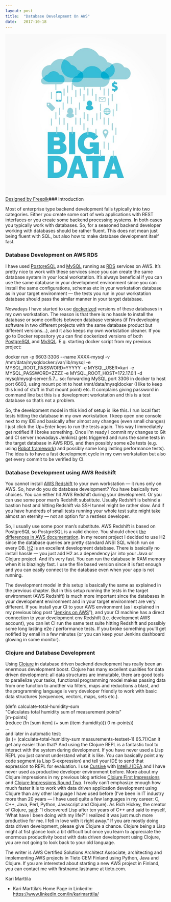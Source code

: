```yaml
---
layout:	post
title:	"Database Development On AWS"
date:	2017-10-18
---
```


  ![](/img/1*sHGkiUNYlYDeunAjHgIzoQ.jpeg)[Designed by Freepik](http://www.freepik.com/free-vector/big-data-cloud-vector-illustration_1322558.htm)### Introduction

Most of enterprise type backend development falls typically into two categories. Either you create some sort of web applications with REST interfaces or you create some backend processing systems. In both cases you typically work with databases. So, for a seasoned backend developer working with databases should be rather fluent. This does not mean just being fluent with SQL, but also how to make database development itself fast.

### Database Development on AWS RDS

I have used [PostgreSQL](https://www.postgresql.org/) and [MySQL](https://www.mysql.com/) running as [RDS](https://aws.amazon.com/rds) services on AWS. It’s pretty nice to work with these services since you can create the same database system in your local workstation. It’s always beneficial if you can use the same database in your development environment since you can install the same configurations, schemas etc in your workstation database as in your target environment — the tests you run in your workstation database should pass the similar manner in your target database.

Nowadays I have started to use [dockerized](https://www.docker.com/) versions of these databases in my own workstation. The reason is that there is no hassle to install the database or some conflicts between database versions (if I’m developing software in two different projects with the same database product but different versions…), and it also keeps my own workstation cleaner. If you go to Docker repository you can find dockerized versions of both [PostgreSQL](https://hub.docker.com/_/postgres/) and [MySQL](https://hub.docker.com/_/mysql/). E.g. starting docker script from my previous project:

docker run -p 6603:3306 --name XXXX-mysql -v /mnt/data/mysqldocker:/var/lib/mysql -e MYSQL\_ROOT\_PASSWORD=YYYYY -e MYSQL\_USER=kari -e MYSQL\_PASSWORD=ZZZZ -e MYSQL\_ROOT\_HOST=172.17.0.1 -d mysql/mysql-server:5.7… so: forwarding MySQL port 3306 in docker to host port 6603, using mount point to host /mnt/data/mysqldocker (I like to keep this kind of stuff in that mount point) etc. It complains giving password in command line but this is a development workstation and this is a test database so that’s not a problem.

So, the development model in this kind of setup is like this. I run local fast tests hitting the database in my own workstation. I keep open one console next to my IDE and basically after almost any changes (even small changes) I just click the Up+Enter keys to run the tests again. This way I immediately get notified if I broke something. Once I’m ready I commit my changes to Git and CI server (nowadays Jenkins) gets triggered and runs the same tests in the target database in AWS RDS, and then possibly some e2e tests (e.g. using [Robot framework](http://robotframework.org/)) and possibly some long lasting performance tests). The idea is to have a fast development cycle in my own workstation but also get every commit to be verified by CI.

### Database Development using AWS Redshift

You cannot install [AWS Redshift](https://aws.amazon.com/redshift) to your own workstation — it runs only on AWS. So, how do you do database development? You have basically two choices. You can either hit AWS Redshift during your development. Or you can use some poor man’s Redshift substitute. Usually Redshift is behind a bastion host and hitting Redshift via SSH tunnel might be rather slow. And if you have hundreds of small tests running your whole test suite might take almost an eternity — not an option for a restless developer.

So, I usually use some poor man’s substitute. AWS Redshift is based on PostgreSQL so PostgreSQL is a valid choice. You should check [the differences in AWS documentation](http://docs.aws.amazon.com/redshift/latest/dg/c_redshift-and-postgres-sql.html). In my recent project I decided to use H2 since the database queries are pretty standard ANSI SQL which run on every DB. [H2](http://www.h2database.com/html/main.html) is an excellent development database. There is basically no install hassle — you just add H2 as a dependency jar into your Java or Clojure project. And it’s very fast. You can run the database in RAM memory when it is blazingly fast. I use the file based version since it is fast enough and you can easily connect to the database even when your app is not running.

The development model in this setup is basically the same as explained in the previous chapter. But in this setup running the tests in the target environment (AWS Redshift) is much more important since the databases in your development environment and in your target environment are very different. If you install your CI to your AWS environment (as I explained in my previous blog post “[Jenkins on AWS](https://medium.com/tieto-developers/jenkins-on-aws-49133e011ac5)”), and your CI machine has a direct connection to your development env Redshift (i.e. development AWS account), you can let CI run the same test suite hitting Redshift and possibly some long lasting e2e / performance tests. If you broke something you’ll get notified by email in a few minutes (or you can keep your Jenkins dashboard glowing in some monitor).

### Clojure and Database Development

Using [Clojure](https://clojure.org/) in database driven backend development has really been an enermous development boost. Clojure has many excellent qualities for data driven development: all data structures are immutable, there are good tools to parallelize your tasks, functional programming model makes passing data from one function to another via filters, maps and reductions a blast, and the programming language is very developer friendly to work with basic data structures (sequences, vectors, maps, sets etc.).

(defn calculate-total-humidity-sum  
 "Calculates total humidity sum of measurement points"  
 [m-points]  
 (reduce (fn [sum item] (+ sum (item :humidity))) 0 m-points))  
...  
and later in automatic test:  
 (is (= (calculate-total-humidity-sum measurements-testset-1) 65.7))Can it get any easier than that? And using the Clojure REPL is a fantastic tool to interact with the system during development. If you have never used a Lisp REPL you just cannot understand what it is like. You can basically point any code segment (a Lisp S-expression) and tell your IDE to send that expression to REPL for evaluation. I use [Cursive](https://cursive-ide.com/) with [IntelliJ IDEA](https://www.jetbrains.com/idea/) and I have never used as productive developer environment before. More about my Clojure impressions in my previous blog articles [Clojure First Impressions](https://medium.com/tieto-developers/clojure-first-impressions-2c6232f4b514) and [Clojure Impressions Round Two](https://medium.com/tieto-developers/clojure-impressions-round-two-f989c0945f4b). I really can’t emphasize enough how much faster it is to work with data driven application development using Clojure than any other language I have used before (I’ve been in IT industry more than 20 years — I have used quite a few languages in my career: C, C++, Java, Perl, Python, Javascript and Clojure). As Rich Hickey, the creator of Clojure, [said](https://gist.github.com/yogthos/974ef18230ced6cd10dd9e2ec9cc5d82): “I discovered Lisp after ten years of C++ and said to myself, ‘What have I been doing with my life?’ I realized it was just much more productive for me. I fell in love with it right away.” If you are mostly doing data driven development, please give Clojure a chance. Clojure being a Lisp might at fist glance look a bit difficult but once you learn to appreciate the enormous productivity boost with data driven development using Clojure, you are not going to look back to your old language.

The writer is AWS Certified Solutions Architect Associate, architecting and implementing AWS projects in Tieto CEM Finland using Python, Java and Clojure. If you are interested about starting a new AWS project in Finland, you can contact me with firstname.lastname at tieto.com.

Kari Marttila

* Kari Marttila’s Home Page in LinkedIn: <https://www.linkedin.com/in/karimarttila/>
  